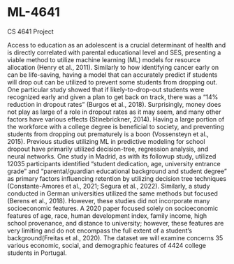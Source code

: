 # ML-4641
CS 4641 Project

Access to education as an adolescent is a crucial determinant of health and is directly correlated with parental educational level and SES, presenting a viable method to utilize machine learning (ML) models for resource allocation (Henry et al., 2011). Similarly to how identifying cancer early on can be life-saving, having a model that can accurately predict if students will drop out can be utilized to prevent some students from dropping out. One particular study showed that if likely-to-drop-out students were recognized early and given a plan to get back on track, there was a “14% reduction in dropout rates” (Burgos et al., 2018). Surprisingly, money does not play as large of a role in dropout rates as it may seem, and many other factors have various effects (Stinebrickner, 2014). Having a large portion of the workforce with a college degree is beneficial to society, and preventing students from dropping out prematurely is a boon (Vossensteyn et al., 2015). 
Previous studies utilizing ML in predictive modeling for school dropout have primarily utilized decision-tree, regression analysis, and neural networks. One study in Madrid, as with its followup study, utilized 12035 participants identified “student dedication, age, university entrance grade” and “parental/guardian educational background and student degree” as primary factors influencing retention by utilizing decision tree techniques (Constante-Amores et al., 2021; Segura et al., 2022). Similarly, a study conducted in German universities utilized the same methods but focused  (Berens et al., 2018). However, these studies did not incorporate many socioeconomic features. A 2020 paper focused solely on socioeconomic features of age, race, human development index, family income, high school provenance, and distance to university; however, these features are very limiting and do not encompass the full extent of a student’s background(Freitas et al., 2020).
The dataset we will examine concerns 35 various economic, social, and demographic features of 4424 college students in Portugal.
